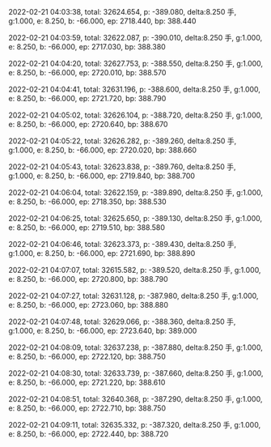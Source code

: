 2022-02-21 04:03:38, total: 32624.654, p: -389.080, delta:8.250 手, g:1.000, e: 8.250, b: -66.000, ep: 2718.440, bp: 388.440

2022-02-21 04:03:59, total: 32622.087, p: -390.010, delta:8.250 手, g:1.000, e: 8.250, b: -66.000, ep: 2717.030, bp: 388.380

2022-02-21 04:04:20, total: 32627.753, p: -388.550, delta:8.250 手, g:1.000, e: 8.250, b: -66.000, ep: 2720.010, bp: 388.570

2022-02-21 04:04:41, total: 32631.196, p: -388.600, delta:8.250 手, g:1.000, e: 8.250, b: -66.000, ep: 2721.720, bp: 388.790

2022-02-21 04:05:02, total: 32626.104, p: -388.720, delta:8.250 手, g:1.000, e: 8.250, b: -66.000, ep: 2720.640, bp: 388.670

2022-02-21 04:05:22, total: 32626.282, p: -389.260, delta:8.250 手, g:1.000, e: 8.250, b: -66.000, ep: 2720.020, bp: 388.660

2022-02-21 04:05:43, total: 32623.838, p: -389.760, delta:8.250 手, g:1.000, e: 8.250, b: -66.000, ep: 2719.840, bp: 388.700

2022-02-21 04:06:04, total: 32622.159, p: -389.890, delta:8.250 手, g:1.000, e: 8.250, b: -66.000, ep: 2718.350, bp: 388.530

2022-02-21 04:06:25, total: 32625.650, p: -389.130, delta:8.250 手, g:1.000, e: 8.250, b: -66.000, ep: 2719.510, bp: 388.580

2022-02-21 04:06:46, total: 32623.373, p: -389.430, delta:8.250 手, g:1.000, e: 8.250, b: -66.000, ep: 2721.690, bp: 388.890

2022-02-21 04:07:07, total: 32615.582, p: -389.520, delta:8.250 手, g:1.000, e: 8.250, b: -66.000, ep: 2720.800, bp: 388.790

2022-02-21 04:07:27, total: 32631.128, p: -387.980, delta:8.250 手, g:1.000, e: 8.250, b: -66.000, ep: 2723.060, bp: 388.880

2022-02-21 04:07:48, total: 32629.066, p: -388.360, delta:8.250 手, g:1.000, e: 8.250, b: -66.000, ep: 2723.640, bp: 389.000

2022-02-21 04:08:09, total: 32637.238, p: -387.880, delta:8.250 手, g:1.000, e: 8.250, b: -66.000, ep: 2722.120, bp: 388.750

2022-02-21 04:08:30, total: 32633.739, p: -387.660, delta:8.250 手, g:1.000, e: 8.250, b: -66.000, ep: 2721.220, bp: 388.610

2022-02-21 04:08:51, total: 32640.368, p: -387.290, delta:8.250 手, g:1.000, e: 8.250, b: -66.000, ep: 2722.710, bp: 388.750

2022-02-21 04:09:11, total: 32635.332, p: -387.320, delta:8.250 手, g:1.000, e: 8.250, b: -66.000, ep: 2722.440, bp: 388.720